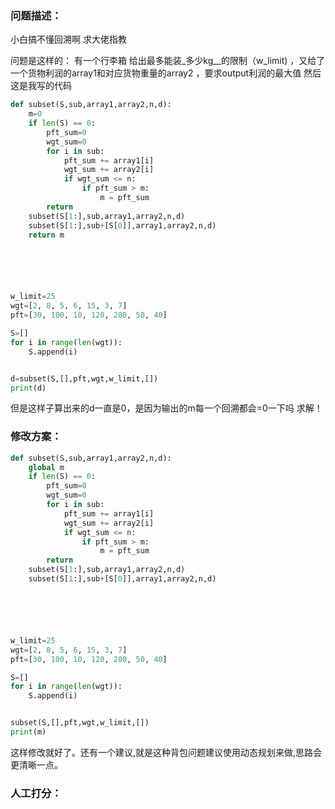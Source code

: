 ### 问题描述：
<p>小白搞不懂回溯啊 求大佬指教</p>
问题是这样的：
有一个行李箱
给出最多能装_多少kg__的限制（w_limit)
，又给了一个货物利润的array1和对应货物重量的array2
，要求output利润的最大值
然后这是我写的代码

```python
def subset(S,sub,array1,array2,n,d):
    m=0
    if len(S) == 0:
        pft_sum=0
        wgt_sum=0
        for i in sub:
            pft_sum += array1[i]
            wgt_sum += array2[i]
            if wgt_sum <= n:
                if pft_sum > m:
                    m = pft_sum
        return 
    subset(S[1:],sub,array1,array2,n,d)
    subset(S[1:],sub+[S[0]],array1,array2,n,d)
    return m






w_limit=25
wgt=[2, 8, 5, 6, 15, 3, 7]
pft=[30, 100, 10, 120, 280, 50, 40]

S=[]
for i in range(len(wgt)):
    S.append(i)


d=subset(S,[],pft,wgt,w_limit,[])
print(d)


```
但是这样子算出来的d一直是0，是因为输出的m每一个回溯都会=0一下吗
求解！ 
### 修改方案：


```python
def subset(S,sub,array1,array2,n,d):
    global m
    if len(S) == 0:
        pft_sum=0
        wgt_sum=0
        for i in sub:
            pft_sum += array1[i]
            wgt_sum += array2[i]
            if wgt_sum <= n:
                if pft_sum > m:
                    m = pft_sum
        return 
    subset(S[1:],sub,array1,array2,n,d)
    subset(S[1:],sub+[S[0]],array1,array2,n,d)






w_limit=25
wgt=[2, 8, 5, 6, 15, 3, 7]
pft=[30, 100, 10, 120, 280, 50, 40]

S=[]
for i in range(len(wgt)):
    S.append(i)


subset(S,[],pft,wgt,w_limit,[])
print(m)


```
这样修改就好了。还有一个建议,就是这种背包问题建议使用动态规划来做,思路会更清晰一点。
### 人工打分：
